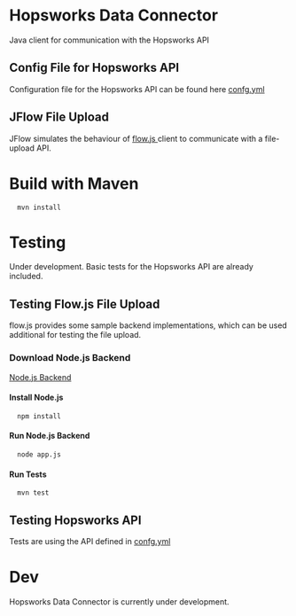 # Hopsworks Data Connector
Java client for communication with the Hopsworks API

## Config File for Hopsworks API
Configuration file for the Hopsworks API can be found here
[confg.yml](config.yml)

## JFlow File Upload
JFlow simulates the behaviour of <a href="https://github.com/flowjs/">flow.js </a>client to communicate with a file-upload API.




# Build with Maven
```
  mvn install
```

# Testing
Under development. Basic tests for the Hopsworks API are already included.

## Testing Flow.js File Upload

flow.js provides some sample backend implementations, which can be used additional
for testing the file upload.

### Download Node.js Backend
<a href="https://github.com/flowjs/flow.js/tree/master/samples/Node.js">Node.js Backend </a>


#### Install Node.js 

```
  npm install
```

#### Run Node.js Backend

```
  node app.js
```

#### Run Tests

```
  mvn test
```


## Testing Hopsworks API
Tests are using the API defined in [confg.yml](config.yml)



# Dev
Hopsworks Data Connector is currently under development.


